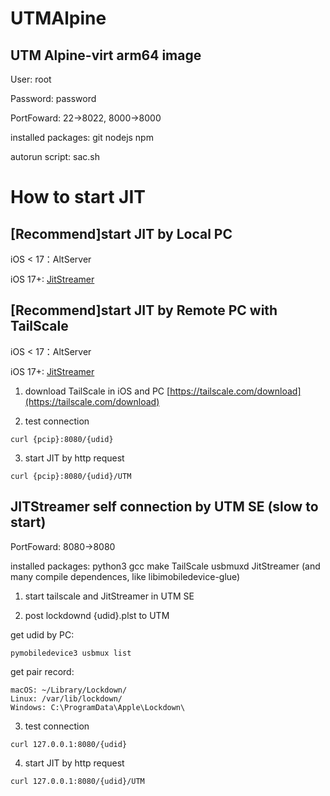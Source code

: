 # UTMAlpine
## UTM Alpine-virt arm64 image
User: root

Password: password

PortFoward: 22->8022, 8000->8000

installed packages: git nodejs npm

autorun script: sac.sh

# How to start JIT
## [Recommend]start JIT by Local PC
iOS < 17：AltServer

iOS 17+: [JitStreamer](https://github.com/jawshoeadan/JitStreamer)

## [Recommend]start JIT by Remote PC with TailScale
iOS < 17：AltServer

iOS 17+: [JitStreamer](https://github.com/jawshoeadan/JitStreamer)
1. download TailScale in iOS and PC
[https://tailscale.com/download](https://tailscale.com/download)

3. test connection
```
curl {pcip}:8080/{udid}
```

3. start JIT by http request
```
curl {pcip}:8080/{udid}/UTM
```

## JITStreamer self connection by UTM SE (slow to start)

PortFoward: 8080->8080

installed packages: python3 gcc make TailScale usbmuxd JitStreamer (and many compile dependences, like libimobiledevice-glue)

1. start tailscale and JitStreamer in UTM SE
   
2. post lockdownd {udid}.plst to UTM
   
get udid by PC:
```
pymobiledevice3 usbmux list
```

get pair record:
```
macOS: ~/Library/Lockdown/
Linux: /var/lib/lockdown/
Windows: C:\ProgramData\Apple\Lockdown\
```

3. test connection
```
curl 127.0.0.1:8080/{udid}
```

4. start JIT by http request
```
curl 127.0.0.1:8080/{udid}/UTM
```
